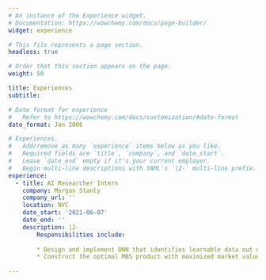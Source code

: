 ```yaml
---
# An instance of the Experience widget.
# Documentation: https://wowchemy.com/docs/page-builder/
widget: experience

# This file represents a page section.
headless: true

# Order that this section appears on the page.
weight: 50

title: Experiences
subtitle:

# Date format for experience
#   Refer to https://wowchemy.com/docs/customization/#date-format
date_format: Jan 2006

# Experiences.
#   Add/remove as many `experience` items below as you like.
#   Required fields are `title`, `company`, and `date_start`.
#   Leave `date_end` empty if it's your current employer.
#   Begin multi-line descriptions with YAML's `|2-` multi-line prefix.
experience:
  - title: AI Researcher Intern
    company: Morgan Stanly
    company_url: ''
    location: NYC
    date_start: '2021-06-07'
    date_end: ''
    description: |2-
        Responsibilities include:
        
        * Design and implement DNN that identifies learnable data out of majority noisy dataset
        * Construct the optimal MBS product with maximized market value with RL
        
---
```


